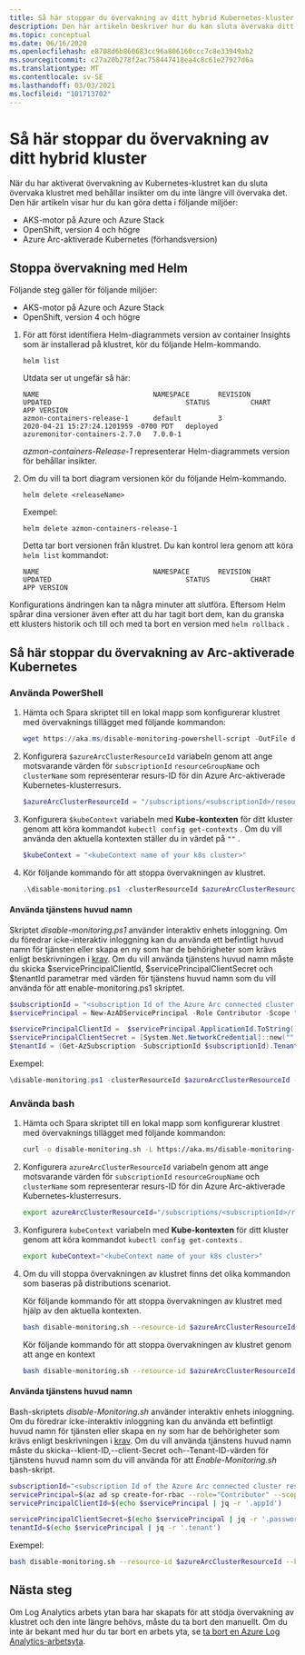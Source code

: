 ```yaml
---
title: Så här stoppar du övervakning av ditt hybrid Kubernetes-kluster | Microsoft Docs
description: Den här artikeln beskriver hur du kan sluta övervaka ditt hybrid Kubernetes-kluster med behållar insikter.
ms.topic: conceptual
ms.date: 06/16/2020
ms.openlocfilehash: e8708d6b860683cc96a806160ccc7c8e33949ab2
ms.sourcegitcommit: c27a20b278f2ac758447418ea4c8c61e27927d6a
ms.translationtype: MT
ms.contentlocale: sv-SE
ms.lasthandoff: 03/03/2021
ms.locfileid: "101713702"
---
```

# <a name="how-to-stop-monitoring-your-hybrid-cluster"></a>Så här stoppar du övervakning av ditt hybrid kluster

När du har aktiverat övervakning av Kubernetes-klustret kan du sluta övervaka klustret med behållar insikter om du inte längre vill övervaka det. Den här artikeln visar hur du kan göra detta i följande miljöer:

- AKS-motor på Azure och Azure Stack
- OpenShift, version 4 och högre
- Azure Arc-aktiverade Kubernetes (förhandsversion)

## <a name="how-to-stop-monitoring-using-helm"></a>Stoppa övervakning med Helm

Följande steg gäller för följande miljöer:

- AKS-motor på Azure och Azure Stack
- OpenShift, version 4 och högre

1. För att först identifiera Helm-diagrammets version av container Insights som är installerad på klustret, kör du följande Helm-kommando.

    ```
    helm list
    ```

    Utdata ser ut ungefär så här:

    ```
    NAME                            NAMESPACE       REVISION        UPDATED                                 STATUS          CHART                           APP VERSION
    azmon-containers-release-1      default         3               2020-04-21 15:27:24.1201959 -0700 PDT   deployed        azuremonitor-containers-2.7.0   7.0.0-1
    ```

    *azmon-containers-Release-1* representerar Helm-diagrammets version för behållar insikter.

2. Om du vill ta bort diagram versionen kör du följande Helm-kommando.

    `helm delete <releaseName>`

    Exempel:

    `helm delete azmon-containers-release-1`

    Detta tar bort versionen från klustret. Du kan kontrol lera genom att köra `helm list` kommandot:

    ```
    NAME                            NAMESPACE       REVISION        UPDATED                                 STATUS          CHART                           APP VERSION
    ```

Konfigurations ändringen kan ta några minuter att slutföra. Eftersom Helm spårar dina versioner även efter att du har tagit bort dem, kan du granska ett klusters historik och till och med ta bort en version med `helm rollback` .

## <a name="how-to-stop-monitoring-on-arc-enabled-kubernetes"></a>Så här stoppar du övervakning av Arc-aktiverade Kubernetes

### <a name="using-powershell"></a>Använda PowerShell

1. Hämta och Spara skriptet till en lokal mapp som konfigurerar klustret med övervaknings tillägget med följande kommandon:

    ```powershell
    wget https://aka.ms/disable-monitoring-powershell-script -OutFile disable-monitoring.ps1
    ```

2. Konfigurera `$azureArcClusterResourceId` variabeln genom att ange motsvarande värden för `subscriptionId` `resourceGroupName` och `clusterName` som representerar resurs-ID för din Azure Arc-aktiverade Kubernetes-klusterresurs.

    ```powershell
    $azureArcClusterResourceId = "/subscriptions/<subscriptionId>/resourceGroups/<resourceGroupName>/providers/Microsoft.Kubernetes/connectedClusters/<clusterName>"
    ```

3. Konfigurera `$kubeContext` variabeln med **Kube-kontexten** för ditt kluster genom att köra kommandot `kubectl config get-contexts` . Om du vill använda den aktuella kontexten ställer du in värdet på `""` .

    ```powershell
    $kubeContext = "<kubeContext name of your k8s cluster>"
    ```

4. Kör följande kommando för att stoppa övervakningen av klustret.

    ```powershell
    .\disable-monitoring.ps1 -clusterResourceId $azureArcClusterResourceId -kubeContext $kubeContext
    ```

#### <a name="using-service-principal"></a>Använda tjänstens huvud namn
Skriptet *disable-monitoring.ps1* använder interaktiv enhets inloggning. Om du föredrar icke-interaktiv inloggning kan du använda ett befintligt huvud namn för tjänsten eller skapa en ny som har de behörigheter som krävs enligt beskrivningen i [krav](container-insights-enable-arc-enabled-clusters.md#prerequisites). Om du vill använda tjänstens huvud namn måste du skicka $servicePrincipalClientId, $servicePrincipalClientSecret och $tenantId parametrar med värden för tjänstens huvud namn som du vill använda för att enable-monitoring.ps1 skriptet.

```powershell
$subscriptionId = "<subscription Id of the Azure Arc connected cluster resource>"
$servicePrincipal = New-AzADServicePrincipal -Role Contributor -Scope "/subscriptions/$subscriptionId"

$servicePrincipalClientId =  $servicePrincipal.ApplicationId.ToString()
$servicePrincipalClientSecret = [System.Net.NetworkCredential]::new("", $servicePrincipal.Secret).Password
$tenantId = (Get-AzSubscription -SubscriptionId $subscriptionId).TenantId
```

Exempel:

```powershell
\disable-monitoring.ps1 -clusterResourceId $azureArcClusterResourceId -kubeContext $kubeContext -servicePrincipalClientId $servicePrincipalClientId -servicePrincipalClientSecret $servicePrincipalClientSecret -tenantId $tenantId
```


### <a name="using-bash"></a>Använda bash

1. Hämta och Spara skriptet till en lokal mapp som konfigurerar klustret med övervaknings tillägget med följande kommandon:

    ```bash
    curl -o disable-monitoring.sh -L https://aka.ms/disable-monitoring-bash-script
    ```

2. Konfigurera `azureArcClusterResourceId` variabeln genom att ange motsvarande värden för `subscriptionId` `resourceGroupName` och `clusterName` som representerar resurs-ID för din Azure Arc-aktiverade Kubernetes-klusterresurs.

    ```bash
    export azureArcClusterResourceId="/subscriptions/<subscriptionId>/resourceGroups/<resourceGroupName>/providers/Microsoft.Kubernetes/connectedClusters/<clusterName>"
    ```

3. Konfigurera `kubeContext` variabeln med **Kube-kontexten** för ditt kluster genom att köra kommandot `kubectl config get-contexts` .

    ```bash
    export kubeContext="<kubeContext name of your k8s cluster>"
    ```

4. Om du vill stoppa övervakningen av klustret finns det olika kommandon som baseras på distributions scenariot.

    Kör följande kommando för att stoppa övervakningen av klustret med hjälp av den aktuella kontexten.

    ```bash
    bash disable-monitoring.sh --resource-id $azureArcClusterResourceId
    ```

    Kör följande kommando för att stoppa övervakningen av klustret genom att ange en kontext

    ```bash
    bash disable-monitoring.sh --resource-id $azureArcClusterResourceId --kube-context $kubeContext
    ```

#### <a name="using-service-principal"></a>Använda tjänstens huvud namn
Bash-skriptets *disable-Monitoring.sh* använder interaktiv enhets inloggning. Om du föredrar icke-interaktiv inloggning kan du använda ett befintligt huvud namn för tjänsten eller skapa en ny som har de behörigheter som krävs enligt beskrivningen i [krav](container-insights-enable-arc-enabled-clusters.md#prerequisites). Om du vill använda tjänstens huvud namn måste du skicka--klient-ID,--client-Secret och--Tenant-ID-värden för tjänstens huvud namn som du vill använda för att *Enable-Monitoring.sh* bash-skript.

```bash
subscriptionId="<subscription Id of the Azure Arc connected cluster resource>"
servicePrincipal=$(az ad sp create-for-rbac --role="Contributor" --scopes="/subscriptions/${subscriptionId}")
servicePrincipalClientId=$(echo $servicePrincipal | jq -r '.appId')

servicePrincipalClientSecret=$(echo $servicePrincipal | jq -r '.password')
tenantId=$(echo $servicePrincipal | jq -r '.tenant')
```

Exempel:

```bash
bash disable-monitoring.sh --resource-id $azureArcClusterResourceId --kube-context $kubeContext --client-id $servicePrincipalClientId --client-secret $servicePrincipalClientSecret  --tenant-id $tenantId
```

## <a name="next-steps"></a>Nästa steg

Om Log Analytics arbets ytan bara har skapats för att stödja övervakning av klustret och den inte längre behövs, måste du ta bort den manuellt. Om du inte är bekant med hur du tar bort en arbets yta, se [ta bort en Azure Log Analytics-arbetsyta](../logs/delete-workspace.md).
